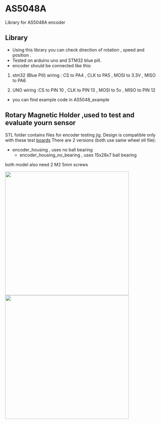 # AS5048A
 Library for AS5048A encoder 

## Library

* Using this library you can check direction of rotation , speed and position .
* Tested on arduino uno and STM32 blue pill.
* encoder should be connected like this:

1. stm32 (Blue Pill) wiring : CS to PA4 , CLK to PA5 , MOSI to 3.3V , MISO to PA6

2. UNO wiring :CS to PIN 10 , CLK to PIN 13 , MOSI to 5v , MISO to PIN 12

* you can find example code in AS5048_example



## Rotary Magnetic Holder ,used to test and evaluate yourn sensor

STL folder contains files for encoder testing jig.
Design is compatible only with these test [boards](https://www.aliexpress.com/item/32978099591.html?spm=a2g0s.9042311.0.0.33344c4dNwWwRd)
There are 2 versions (both use same wheel stl file): 
- encoder_housing , uses no ball bearing 
  - encoder_housing_no_bearing , uses 15x28x7 ball bearing

both model also need 2 M2 5mm screws
 

<img src="https://user-images.githubusercontent.com/30388414/61593399-49756d80-abdf-11e9-98f9-847e967b6eda.jpg" width="400"> <img src="https://user-images.githubusercontent.com/30388414/61593393-39f62480-abdf-11e9-83a3-a46f03c20ad5.jpg" width="400">
